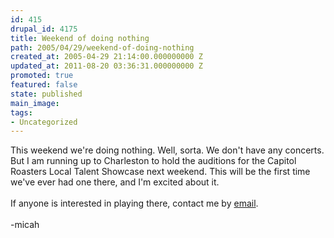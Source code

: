 ```yaml
---
id: 415
drupal_id: 4175
title: Weekend of doing nothing
path: 2005/04/29/weekend-of-doing-nothing
created_at: 2005-04-29 21:14:00.000000000 Z
updated_at: 2011-08-20 03:36:31.000000000 Z
promoted: true
featured: false
state: published
main_image: 
tags:
- Uncategorized
---
```

This weekend we're doing nothing. Well, sorta. We don't have any concerts. But I am running up to Charleston to hold the auditions for the Capitol Roasters Local Talent Showcase next weekend. This will be the first time we've ever had one there, and I'm excited about it.<br /><br />If anyone is interested in playing there, contact me by <a href="mailto:micahtredding@yahoo.com">email</a>.<br /><br />-micah
